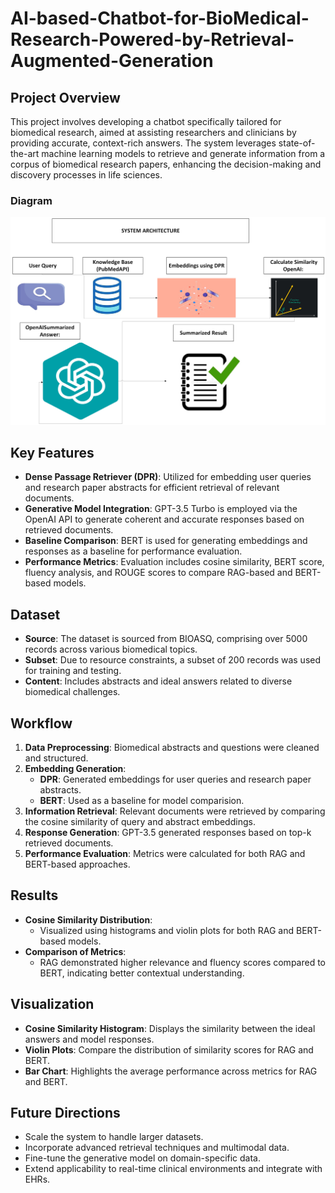 # AI-based-Chatbot-for-BioMedical-Research-Powered-by-Retrieval-Augmented-Generation

## Project Overview
This project involves developing a chatbot specifically tailored for biomedical research, aimed at assisting researchers and clinicians by providing accurate, context-rich answers. The system leverages state-of-the-art machine learning models to retrieve and generate information from a corpus of biomedical research papers, enhancing the decision-making and discovery processes in life sciences.

### Diagram
![System Architecture](images/System_Architecture.jpeg)

## Key Features
- **Dense Passage Retriever (DPR)**: Utilized for embedding user queries and research paper abstracts for efficient retrieval of relevant documents.
- **Generative Model Integration**: GPT-3.5 Turbo is employed via the OpenAI API to generate coherent and accurate responses based on retrieved documents.
- **Baseline Comparison**: BERT is used for generating embeddings and responses as a baseline for performance evaluation.
- **Performance Metrics**: Evaluation includes cosine similarity, BERT score, fluency analysis, and ROUGE scores to compare RAG-based and BERT-based models.

## Dataset
- **Source**: The dataset is sourced from BIOASQ, comprising over 5000 records across various biomedical topics.
- **Subset**: Due to resource constraints, a subset of 200 records was used for training and testing.
- **Content**: Includes abstracts and ideal answers related to diverse biomedical challenges.

## Workflow
1. **Data Preprocessing**: Biomedical abstracts and questions were cleaned and structured.
2. **Embedding Generation**: 
   - **DPR**: Generated embeddings for user queries and research paper abstracts.
   - **BERT**: Used as a baseline for model comparision.
3. **Information Retrieval**: Relevant documents were retrieved by comparing the cosine similarity of query and abstract embeddings.
4. **Response Generation**: GPT-3.5 generated responses based on top-k retrieved documents.
5. **Performance Evaluation**: Metrics were calculated for both RAG and BERT-based approaches.

## Results
- **Cosine Similarity Distribution**: 
  - Visualized using histograms and violin plots for both RAG and BERT-based models.
- **Comparison of Metrics**:
  - RAG demonstrated higher relevance and fluency scores compared to BERT, indicating better contextual understanding.

## Visualization
- **Cosine Similarity Histogram**: Displays the similarity between the ideal answers and model responses.
- **Violin Plots**: Compare the distribution of similarity scores for RAG and BERT.
- **Bar Chart**: Highlights the average performance across metrics for RAG and BERT.

## Future Directions
- Scale the system to handle larger datasets.
- Incorporate advanced retrieval techniques and multimodal data.
- Fine-tune the generative model on domain-specific data.
- Extend applicability to real-time clinical environments and integrate with EHRs.